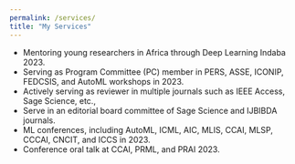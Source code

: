 ```yaml
---
permalink: /services/
title: "My Services"
---
```

- Mentoring young researchers in Africa through Deep Learning Indaba 2023.
- Serving as Program Committee (PC) member in PERS, ASSE, ICONIP, FEDCSIS, and AutoML workshops in 2023.
- Actively serving as reviewer in multiple journals such as IEEE Access, Sage Science, etc.,
- Serve in an editorial board committee of Sage Science and IJBIBDA journals.
- ML conferences, including AutoML, ICML, AIC, MLIS, CCAI, MLSP, CCCAI, CNCIT, and ICCS in 2023.
- Conference oral talk at CCAI, PRML, and PRAI 2023.
